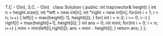 T.C - O(n),  S.C. - O(n)
​
​
class Solution {
public:
int trap(vector<int>& height)
{
int n = height.size();
int *left = new int[n];
int *right = new int[n];
for(int i = 1; i < n; i++)
{
left[i] = max(height[i-1], height[i]);
}
for( int i = n-2; i >= 0; i--)
{
right[i] = max(height[i+1], height[i]);
}
int ans = 0;
int mini;
for(int i = 0; i < n; i++)
{
mini = min(left[i],right[i]);
ans = mini - height[i];
}
return ans;
}
};